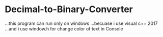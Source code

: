 
# Decimal-to-Binary-Converter

...this program can run only on windows
...becuase i use visual c++ 2017
...and i use window.h for change color of text in Console

